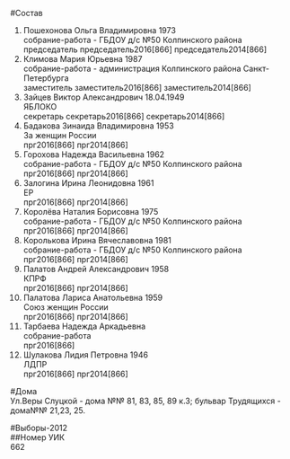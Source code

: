 #Состав  
1. Пошехонова Ольга Владимировна 1973  
    собрание-работа - ГБДОУ д/с №50 Колпинского района  
    председатель председатель2016[866] председатель2014[866]  
2. Климова Мария Юрьевна 1987  
    собрание-работа - администрация Колпинского района Санкт-Петербурга  
    заместитель заместитель2016[866] заместитель2014[866]  
3. Зайцев Виктор Александрович 18.04.1949  
    ЯБЛОКО  
    секретарь секретарь2016[866] секретарь2014[866]  
4. Бадакова Зинаида Владимировна 1953  
    За женщин России  
    прг2016[866] прг2014[866]  
5. Горохова Надежда Васильевна 1962  
    собрание-работа - ГБДОУ д/с №50 Колпинского района  
    прг2016[866] прг2014[866]  
6. Залогина Ирина Леонидовна 1961  
    ЕР  
    прг2016[866] прг2014[866]  
7. Королёва Наталия Борисовна 1975  
    собрание-работа - ГБДОУ д/с №50 Колпинского района  
    прг2016[866] прг2014[866]  
8. Королькова Ирина Вячеславовна 1981  
    собрание-работа - ГБДОУ д/с №50 Колпинского района  
    прг2016[866] прг2014[866]  
9. Палатов Андрей Александрович 1958  
    КПРФ  
    прг2016[866] прг2014[866]  
10. Палатова Лариса Анатольевна 1959  
    Союз женщин России  
    прг2016[866] прг2014[866]  
11. Тарбаева Надежда Аркадьевна  
    собрание-работа  
    прг2016[866]  
12. Шулакова Лидия Петровна 1946  
    ЛДПР  
    прг2016[866] прг2014[866]  
  
#Дома  
Ул.Веры Слуцкой - дома №№ 81, 83, 85, 89 к.З; бульвар Трудящихся - дома№№ 21,23, 25.  
  
#Выборы-2012  
##Номер УИК  
662  
